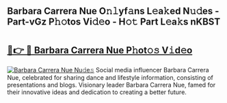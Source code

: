 ## Barbara Carrera Nue O𝚗𝚕yf𝚊ns L𝚎a𝚔ed N𝚞𝚍es - Part-vGz P𝚑𝚘tos Vi𝚍𝚎o - H𝚘𝚝 Part L𝚎a𝚔s nKBST

# <h2><a href="http://kf0bvu.oniu.top/?m=Barbara+Carrera+Nue">🔗👉 🔴 Barbara Carrera Nue P𝚑ot𝚘𝚜 V𝚒d𝚎o</a></h2>

[![Barbara Carrera Nue Nu𝚍e𝚜](https://i.imgur.com/0qMVB7G.gif)](http://kf0bvu.oniu.top/?m=Barbara+Carrera+Nue)
Social media influencer Barbara Carrera Nue, celebrated for sharing dance and lifestyle information, consisting of presentations and blogs. Visionary leader Barbara Carrera Nue, famed for their innovative ideas and dedication to creating a better future.  
